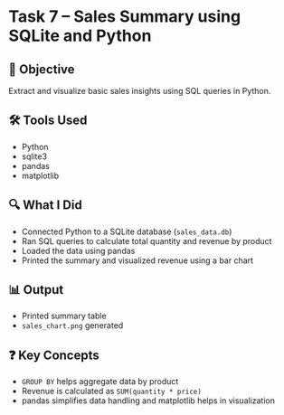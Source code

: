 # Task 7 – Sales Summary using SQLite and Python

## 📌 Objective
Extract and visualize basic sales insights using SQL queries in Python.

## 🛠 Tools Used
- Python
- sqlite3
- pandas
- matplotlib

## 🔍 What I Did
- Connected Python to a SQLite database (`sales_data.db`)
- Ran SQL queries to calculate total quantity and revenue by product
- Loaded the data using pandas
- Printed the summary and visualized revenue using a bar chart

## 📊 Output
- Printed summary table
- `sales_chart.png` generated

## ❓ Key Concepts
- `GROUP BY` helps aggregate data by product
- Revenue is calculated as `SUM(quantity * price)`
- pandas simplifies data handling and matplotlib helps in visualization
